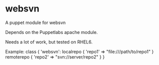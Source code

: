 # websvn
A puppet module for websvn

Depends on the Puppetlabs apache module.

Needs a lot of work, but tested on RHEL6.

Example:
class { 'websvn': 
  localrepo { 
    'repo1' => "file:///path/to/repo1"
  }
  remoterepo {
    'repo2' => "svn://server/repo2"
  }
}
